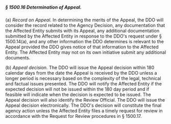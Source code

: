 ##### § 1500.16 Determination of Appeal. #####

(a) *Record on Appeal.* In determining the merits of the Appeal, the DDO will consider the record related to the Agency Decision, any documentation that the Affected Entity submits with its Appeal, any additional documentation submitted by the Affected Entity in response to the DDO's request under § 1500.14(a), and any other information the DDO determines is relevant to the Appeal provided the DDO gives notice of that information to the Affected Entity. The Affected Entity may not on its own initiative submit any additional documents.

(b) *Appeal decision.* The DDO will issue the Appeal decision within 180 calendar days from the date the Appeal is received by the DDO unless a longer period is necessary based on the complexity of the legal, technical and factual issues presented. The DDO will notify the Affected Entity if the expected decision will not be issued within the 180 day period and if feasible will indicate when the decision is expected to be issued. The Appeal decision will also identify the Review Official. The DDO will issue the Appeal decision electronically. The DDO's decision will constitute the final agency action unless the Affected Entity files a timely request for review in accordance with the Request for Review procedures in § 1500.17.